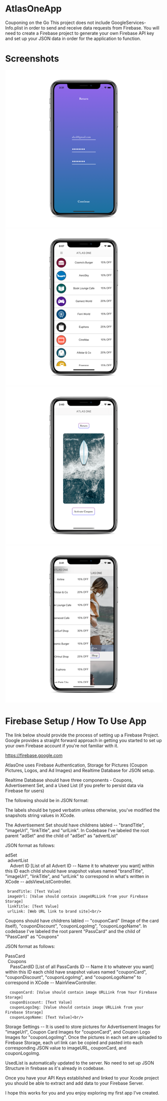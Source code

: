 # AtlasOneApp
Couponing on the Go
This project does not include GoogleServices-Info.plist in order to send and receive data requests from Firebase.
You will need to create a Firebase project to generate your own Firebase API key and set up your JSON data in order for the application to function.

# Screenshots
![](SignUp%20AO%20SS_iphonexspacegrey_portrait.png)
![](Main%20Screen%20AO%20SS_iphonexspacegrey_portrait.png)
![](CaliSurf%20AO%20SS_iphonexspacegrey_portrait.png)
![](SwipeScreen%20AO%20SS_iphonexspacegrey_portrait.png)

# Firebase Setup / How To Use App
The link below should provide the process of setting up a Firebase Project. Google provides a straight forward approach in getting you started to set up your own Firebase account if you're not familiar with it. 

https://firebase.google.com

AtlasOne uses Firebase Authentication, Storage for Pictures (Coupon Pictures, Logos, and Ad Images) and Realtime Database for JSON setup. 

Realtime Database should have three components - Coupons, Advertisement Set, and a Used List (if you prefer to persist data via Firebase for users)

The following should be in JSON format:

The labels should be typed verbatim unless otherwise, you've modified the snapshots string values in XCode.  

The Advertisement Set should have childrens labled -- "brandTitle", "imageUrl", "linkTitle", and "urlLink". In Codebase I've labeled the root parent "adSet" and the child of "adSet" as "advertList"

JSON format as follows:

adSet<br/>
  &nbsp;&nbsp;advertList<br/>
    &nbsp;&nbsp;&nbsp;&nbsp;Advert ID [List of all Advert ID -- Name it to whatever you want] within this ID each child should have snapshot values named "brandTitle", "imageUrl", "linkTitle", and "urlLink" to correspond in what's written in XCode -- adsViewListController.
     
     brandTitle: [Text Value]
     imageUrl: [Value should contain imageURLLink from your Firebase Storage]
     linkTitle: [Text Value]
     urlLink: [Web URL link to brand site]<br/>

Coupons should have childrens labled -- "couponCard" (Image of the card itself), "couponDiscount", "couponLogoImg", "couponLogoName". In codebase I've labeled the root parent "PassCard" and the child of "PassCard" as "Coupons"

JSON format as follows:

PassCard<br/> 
  &nbsp;&nbsp;Coupons<br/>
    &nbsp;&nbsp;&nbsp;&nbsp;PassCardID [List of all PassCards ID -- Name it to whatever you want] within this ID each child have snapshot values named "couponCard", "couponDiscount", "couponLogoImg", and "couponLogoName" to correspond in XCode -- MainViewController.
      
      couponCard: [Value should contain image URLLink from Your Firebase Storage]
      couponDiscount: [Text Value]
      couponLogoImg: [Value should contain image URLLink from your Firebase Storage]
      couponLogoName: [Text Value]<br/>

Storage Settings -- It is used to store pictures for Advertisement Images for "imageUrl", Coupon Card Images for "couponCard", and Coupon Logo Images for "couponLogoImg". Once the pictures in each set are uploaded to Firebase Storage, each url link can be copied and pasted into each corresponding JSON value to imageURL, couponCard, and couponLogoImg.

UsedList is automatically updated to the server. No need to set up JSON Structure in firebase as it's already in codebase.

Once you have your API Keys established and linked to your Xcode project you should be able to extract and add data to your Firebase Server. 

I hope this works for you and you enjoy exploring my first app I've created.
